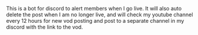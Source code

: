 This is a bot for discord to alert members when I go live. It will also auto delete the post when I am no longer live, and will check my youtube channel every 12 hours for new vod posting and post to a separate channel in my discord with the link to the vod.
